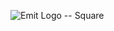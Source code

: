 ![Emit Logo -- Square](https://raw.githubusercontent.com/CarsonDay11/EmitChatting/main/assets/emit-square.png)
